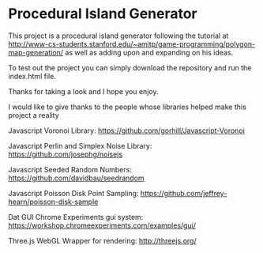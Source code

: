 # Procedural Island Generator

This project is a procedural island generator following the tutorial at
http://www-cs-students.stanford.edu/~amitp/game-programming/polygon-map-generation/
as well as adding upon and expanding on his ideas.

To test out the project you can simply download the repository and run the index.html file.

Thanks for taking a look and I hope you enjoy.


I would like to give thanks to the people whose libraries helped make this project a reality

Javascript Voronoi Library: https://github.com/gorhill/Javascript-Voronoi

Javascript Perlin and Simplex Noise Library: https://github.com/josephg/noisejs

Javascript Seeded Random Numbers: https://github.com/davidbau/seedrandom

Javascript Poisson Disk Point Sampling: https://github.com/jeffrey-hearn/poisson-disk-sample

Dat GUI Chrome Experiments gui system: https://workshop.chromeexperiments.com/examples/gui/

Three.js WebGL Wrapper for rendering: http://threejs.org/
